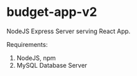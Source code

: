 # budget-app-v2

NodeJS Express Server serving React App.

Requirements:
1. NodeJS, npm
2. MySQL Database Server

